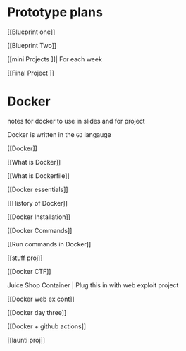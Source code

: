 # Prototype plans

[[Blueprint one]]

[[Blueprint Two]]


[[mini Projects ]]| For each week  

[[Final Project ]]

# Docker

notes for docker to use in slides and for project 


Docker is written in the `GO` langauge 


[[Docker]]

[[What is Docker]]

[[What is Dockerfile]]

[[Docker essentials]]

[[History of Docker]]


[[Docker Installation]]

[[Docker Commands]] 

[[Run commands in Docker]]

[[stuff proj]]


[[Docker CTF]]


Juice Shop Container | Plug this in with web exploit project


[[Docker web ex cont]]


[[Docker day three]]


[[Docker + github actions]]


[[launti proj]]